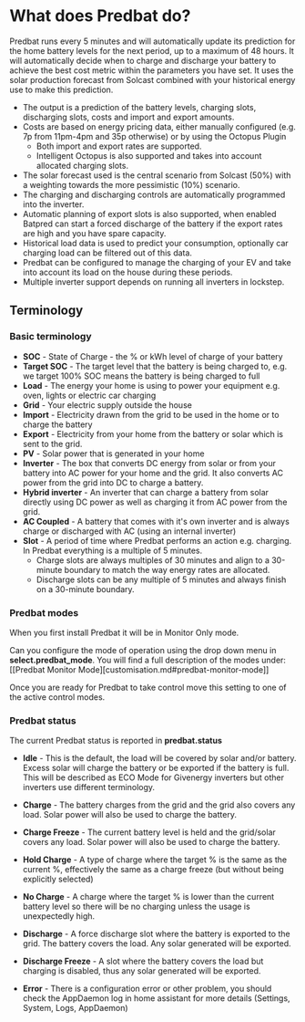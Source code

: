 # What does Predbat do?

Predbat runs every 5 minutes and will automatically update its prediction for the home battery levels for the next period,
up to a maximum of 48 hours. It will automatically decide when to charge and discharge your battery to achieve the best cost
metric within the parameters you have set. It uses the solar production forecast from Solcast combined with your historical
energy use to make this prediction.

- The output is a prediction of the battery levels, charging slots, discharging slots, costs and import and export amounts.
- Costs are based on energy pricing data, either manually configured (e.g. 7p from 11pm-4pm and 35p otherwise) or by using the Octopus Plugin
    - Both import and export rates are supported.
    - Intelligent Octopus is also supported and takes into account allocated charging slots.  
- The solar forecast used is the central scenario from Solcast (50%) with a weighting towards the more pessimistic (10%) scenario.
- The charging and discharging controls are automatically programmed into the inverter.
- Automatic planning of export slots is also supported, when enabled Batpred can start a forced discharge of the battery if
the export rates are high and you have spare capacity.
- Historical load data is used to predict your consumption, optionally car charging load can be filtered out of this data.
- Predbat can be configured to manage the charging of your EV and take into account its load on the house during these periods.
- Multiple inverter support depends on running all inverters in lockstep.

## Terminology

### Basic terminology

- **SOC** - State of Charge - the % or kWh level of charge of your battery
- **Target SOC** - The target level that the battery is being charged to, e.g. we target 100% SOC means the battery is being charged to full
- **Load** - The energy your home is using to power your equipment e.g. oven, lights or electric car charging
- **Grid** - Your electric supply outside the house
- **Import** - Electricity drawn from the grid to be used in the home or to charge the battery
- **Export** - Electricity from your home from the battery or solar which is sent to the grid.
- **PV** - Solar power that is generated in your home
- **Inverter** - The box that converts DC energy from solar or from your battery into AC power for your home and the grid. It also
converts AC power from the grid into DC to charge a battery.
- **Hybrid inverter** - An inverter that can charge a battery from solar directly using DC power as well as charging it from AC power from the grid.
- **AC Coupled** - A battery that comes with it's own inverter and is always charge or discharged with AC (using an internal inverter)
- **Slot** - A period of time where Predbat performs an action e.g. charging. In Predbat everything is a multiple of 5 minutes.
    - Charge slots are always multiples of 30 minutes and align to a 30-minute boundary to match the way energy rates are allocated.
    - Discharge slots can be any multiple of 5 minutes and always finish on a 30-minute boundary.

### Predbat modes

When you first install Predbat it will be in Monitor Only mode. 

Can you configure the mode of operation using the drop down menu in **select.predbat_mode**. 
You will find a full description of the modes under: [[Predbat Monitor Mode][customisation.md#predbat-monitor-mode]]

Once you are ready for Predbat to take control move this setting to one of the active control modes.

### Predbat status

The current Predbat status is reported in **predbat.status**

- **Idle** - This is the default, the load will be covered by solar and/or battery. Excess solar will charge the battery or be
exported if the battery is full. This will be described as ECO Mode for Givenergy inverters but other inverters use different terminology.

- **Charge** - The battery charges from the grid and the grid also covers any load. Solar power will also be used to charge the battery.
- **Charge Freeze** - The current battery level is held and the grid/solar covers any load. Solar power will also be used to charge the battery.
- **Hold Charge** - A type of charge where the target % is the same as the current %, effectively the same as a charge freeze (but without being explicitly selected)
- **No Charge** - A charge where the target % is lower than the current battery level so there will be no charging unless the usage is unexpectedly high.

- **Discharge** - A force discharge slot where the battery is exported to the grid. The battery covers the load. Any solar generated will be exported.
- **Discharge Freeze** - A slot where the battery covers the load but charging is disabled, thus any solar generated will be exported.

- **Error** - There is a configuration error or other problem, you should check the AppDaemon log in home assistant for more details (Settings, System, Logs, AppDaemon)
